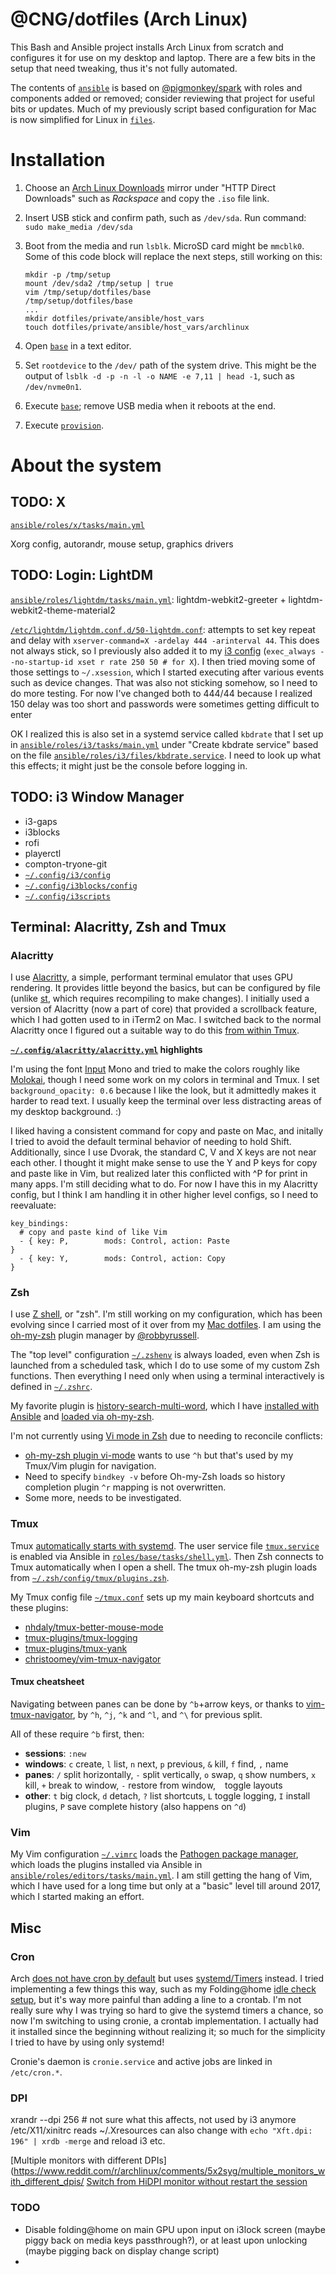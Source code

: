 # @CNG/dotfiles (Arch Linux)

This Bash and Ansible project installs Arch Linux from scratch and configures it
for use on my desktop and laptop. There are a few bits in the setup that need
tweaking, thus it's not fully automated.

The contents of [`ansible`](ansible) is based on [@pigmonkey/spark][spark] with
roles and components added or removed; consider reviewing that project for
useful bits or updates. Much of my previously script based configuration for Mac
is now simplified for Linux in [`files`](files).

[spark]: https://github.com/pigmonkey/spark

# Installation

1. Choose an [Arch Linux Downloads][dl] mirror under "HTTP Direct Downloads"
   such as *Rackspace* and copy the `.iso` file link.
1. Insert USB stick and confirm path, such as `/dev/sda`.
   Run command: `sudo make_media /dev/sda`
1. Boot from the media and run `lsblk`.
   MicroSD card might be `mmcblk0`.
   Some of this code block will replace the next steps, still working on this:

    ```
    mkdir -p /tmp/setup
    mount /dev/sda2 /tmp/setup | true
    vim /tmp/setup/dotfiles/base
    /tmp/setup/dotfiles/base
    ...
    mkdir dotfiles/private/ansible/host_vars
    touch dotfiles/private/ansible/host_vars/archlinux
    ```

1. Open [`base`](base) in a text editor.
1. Set `rootdevice` to the `/dev/` path of the system drive. This might be the
   output of `lsblk -d -p -n -l -o NAME -e 7,11 | head -1`, such as
   `/dev/nvme0n1`.
1. Execute [`base`](base); remove USB media when it reboots at the end.
1. Execute [`provision`](provision).

[dl]: https://www.archlinux.org/download/
[dl-ex]: https://mirrors.kernel.org/archlinux/iso/2019.05.02
[media]: https://wiki.archlinux.org/index.php/USB_flash_installation_media

# About the system

## TODO: X

[`ansible/roles/x/tasks/main.yml`](ansible/roles/x/tasks/main.yml)

Xorg config, autorandr, mouse setup, graphics drivers

## TODO: Login: LightDM

[`ansible/roles/lightdm/tasks/main.yml`](ansible/roles/lightdm/tasks/main.yml): lightdm-webkit2-greeter + lightdm-webkit2-theme-material2

[`/etc/lightdm/lightdm.conf.d/50-lightdm.conf`][50-lightdm.conf]: attempts to
set key repeat and delay with `xserver-command=X -ardelay 444 -arinterval 44`.
This does not always stick, so I previously also added it to my [i3
config](files/config/i3/config#L248) (`exec_always --no-startup-id xset r rate
250 50 # for X`). I then tried moving some of those settings to `~/.xsession`,
which I started executing after various events such as device changes. That was
also not sticking somehow, so I need to do more testing. For now I've changed
both to 444/44 because I realized 150 delay was too short and passwords were
sometimes getting difficult to enter

OK I realized this is also set in a systemd service called `kbdrate` that I set
up in [`ansible/roles/i3/tasks/main.yml`](ansible/roles/i3/tasks/main.yml) under
"Create kbdrate service" based on the file
[`ansible/roles/i3/files/kbdrate.service`](ansible/roles/i3/files/kbdrate.service).
I need to look up what this effects; it might just be the console before logging
in. 

[50-lightdm.conf]: https://github.com/CNG/dotfiles/blob/master/ansible/roles/lightdm/files/50-lightdm.conf

## TODO: i3 Window Manager

* i3-gaps
* i3blocks
* rofi
* playerctl
* compton-tryone-git
* [`~/.config/i3/config`](files/config/i3/config)
* [`~/.config/i3blocks/config`](files/config/i3blocks/config)
* [`~/.config/i3scripts`](files/config/i3scripts)

## Terminal: Alacritty, Zsh and Tmux

### Alacritty

I use [Alacritty](https://github.com/jwilm/alacritty), a simple, performant terminal emulator that uses GPU rendering. It provides little beyond the basics, but can be configured by file (unlike [st](https://st.suckless.org/), which requires recompiling to make changes). I initially used a version of Alacritty (now a part of core) that provided a scrollback feature, which I had gotten used to in iTerm2 on Mac. I switched back to the normal Alacritty once I figured out a suitable way to do this [from within Tmux](https://github.com/jwilm/alacritty/issues/923#issuecomment-408224216).

**[`~/.config/alacritty/alacritty.yml`](./files/config/alacritty/alacritty.yml) highlights**

I'm using the font [Input](http://input.fontbureau.com/) Mono and tried to make the colors roughly like [Molokai](https://github.com/zhou13/molokai-terminal), though I need some work on my colors in terminal and Tmux. I set `background_opacity: 0.6` because I like the look, but it admittedly makes it harder to read text. I usually keep the terminal over less distracting areas of my desktop background. :)

I liked having a consistent command for copy and paste on Mac, and initally I tried to avoid the default terminal behavior of needing to hold Shift. Additionally, since I use Dvorak, the standard C, V and X keys are not near each other. I thought it might make sense to use the Y and P keys for copy and paste like in Vim, but realized later this conflicted with ^P for print in many apps. I'm still deciding what to do. For now I have this in my Alacritty config, but I think I am handling it in other higher level configs, so I need to reevaluate:

    key_bindings:
      # copy and paste kind of like Vim
      - { key: P,        mods: Control, action: Paste                        }
      - { key: Y,        mods: Control, action: Copy                         } 

### Zsh

I use [Z shell](http://zsh.sourceforge.net/Intro/intro_1.html#SEC1), or "zsh". I'm still working on my configuration, which has been evolving since I carried most of it over from my [Mac dotfiles](https://github.com/CNG/dotfiles_mac). I am using the [oh-my-zsh](https://github.com/robbyrussell/oh-my-zsh) plugin manager by [@robbyrussell](https://github.com/robbyrussell).

The "top level" configuration [`~/.zshenv`](./files/zshenv) is always loaded, even when Zsh is launched from a scheduled task, which I do to use some of my custom Zsh functions. Then everything I need only when using a terminal interactively is defined in [`~/.zshrc`](./files/zshrc).

My favorite plugin is [history-search-multi-word](https://github.com/zdharma/history-search-multi-word), which I have [installed with Ansible](https://github.com/CNG/dotfiles/blob/84a41f5b2515916c5d6796fa4fec43d33b829ef1/ansible/roles/base/tasks/shell.yml#L36) and [loaded via oh-my-zsh](https://github.com/CNG/dotfiles/blob/84a41f5b2515916c5d6796fa4fec43d33b829ef1/files/zsh/oh-my-zsh.zsh#L36).

I'm not currently using [Vi mode in Zsh](https://dougblack.io/words/zsh-vi-mode.html)
due to needing to reconcile conflicts:

* [oh-my-zsh plugin vi-mode](https://github.com/robbyrussell/oh-my-zsh/tree/master/plugins/vi-mode)
  wants to use `^h` but that's used by my Tmux/Vim plugin for navigation.
* Need to specify `bindkey -v` before Oh-my-Zsh loads so history completion
  plugin `^r` mapping is not overwritten.
* Some more, needs to be investigated.

### Tmux

Tmux [automatically starts with systemd](https://wiki.archlinux.org/index.php/tmux#Autostart_with_systemd).
The user service file [`tmux.service`](files/config/systemd/user/tmux.service) is enabled via Ansible in [`roles/base/tasks/shell.yml`](https://github.com/CNG/dotfiles/commit/029480f10e8f5079afbe998c0d97cdea9c4c0455#diff-12436e6f240dedee578f3c83b113c3a9).
Then Zsh connects to Tmux automatically when I open a shell.
The tmux oh-my-zsh plugin loads from [`~/.zsh/config/tmux/plugins.zsh`](./files/zsh/config/tmux/plugins.zsh).

My Tmux config file [`~/tmux.conf`](./files/tmux.conf) sets up my main keyboard shortcuts and these plugins:

* [nhdaly/tmux-better-mouse-mode](https://github.com/nhdaly/tmux-better-mouse-mode)
* [tmux-plugins/tmux-logging](https://github.com/tmux-plugins/tmux-logging)
* [tmux-plugins/tmux-yank](https://github.com/tmux-plugins/tmux-yank)
* [christoomey/vim-tmux-navigator](https://github.com/christoomey/vim-tmux-navigator)

#### Tmux cheatsheet

Navigating between panes can be done by `^b`+arrow keys, or thanks to [vim-tmux-navigator](https://github.com/christoomey/vim-tmux-navigator), by `^h`, `^j`, `^k` and `^l`, and `^\` for previous split.

All of these require `^b` first, then:

* **sessions**: `:new`
* **windows**: `c` create, `l` list, `n` next, `p` previous, `&` kill, `f` find, `,` name
* **panes**: `/` split horizontally, `-` split vertically, `o` swap, `q` show numbers, `x` kill, `+` break to window, `-` restore from window, ` ` toggle layouts
* **other**: `t` big clock, `d` detach, `?` list shortcuts, `L` toggle logging, `I` install plugins, `P` save complete history (also happens on `^d`) 

### Vim

My Vim configuration [`~/.vimrc`](files/vimrc) loads the [Pathogen package manager](https://github.com/tpope/vim-pathogen), which loads the plugins installed via Ansible in [`ansible/roles/editors/tasks/main.yml`](ansible/roles/editors/tasks/main.yml). I am still getting the hang of Vim, which I have used for a long time but only at a "basic" level till around 2017, which I started making an effort.

## Misc

### Cron

Arch [does not have cron by default][Cron] but uses [systemd/Timers][timers]
instead. I tried implementing a few things this way, such as my Folding@home
[idle check setup][fahidlecheck], but it's way more painful than adding a line
to a crontab. I'm not really sure why I was trying so hard to give the systemd
timers a chance, so now I'm switching to using cronie, a crontab implementation.
I actually had it installed since the beginning without realizing it; so much
for the simplicity I tried to have by using only systemd!

Cronie's daemon is `cronie.service` and active jobs are linked in `/etc/cron.*`.

[Cron]: https://wiki.archlinux.org/index.php/Cron
[timers]: https://wiki.archlinux.org/index.php/Systemd/Timers
[fahidlecheck]: https://github.com/CNG/dotfiles/tree/c57326de205415eb28501a9b50df628c51415956/ansible/roles/fah/files

### DPI

xrandr --dpi 256  # not sure what this affects, not used by i3 anymore
/etc/X11/xinitrc reads ~/.Xresources
can also change with `echo "Xft.dpi: 196" | xrdb -merge` and reload i3 etc.

[Multiple monitors with different DPIs](https://www.reddit.com/r/archlinux/comments/5x2syg/multiple_monitors_with_different_dpis/
[Switch from HiDPI monitor without restart the session](https://www.reddit.com/r/i3wm/comments/6ens2p/switch_from_hidpi_monitor_without_restart_the/)

### TODO

* Disable folding@home on main GPU upon input on i3lock screen (maybe piggy back
  on media keys passthrough?), or at least upon unlocking (maybe pigging back on
  display change script)
* 
